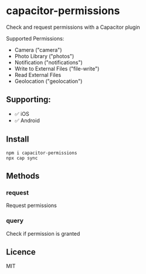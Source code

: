 # capacitor-permissions

Check and request permissions with a Capacitor plugin

Supported Permissions:

- Camera ("camera")
- Photo Library ("photos")
- Notification ("notifications")
- Write to External Files ("file-write")
- Read External Files
- Geolocation ("geolocation")

## Supporting:

- ✅ iOS
- ✅ Android

## Install

```
npm i capacitor-permissions
npx cap sync
```

## Methods

### request

Request permissions

### query

Check if permission is granted

## Licence

MIT
